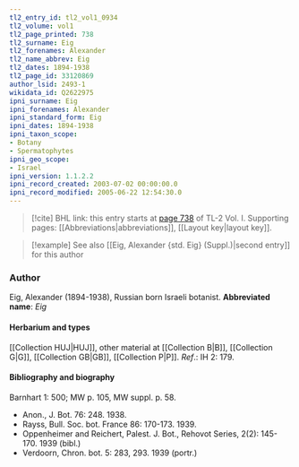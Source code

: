 ```yaml
---
tl2_entry_id: tl2_vol1_0934
tl2_volume: vol1
tl2_page_printed: 738
tl2_surname: Eig
tl2_forenames: Alexander
tl2_name_abbrev: Eig
tl2_dates: 1894-1938
tl2_page_id: 33120869
author_lsid: 2493-1
wikidata_id: Q2622975
ipni_surname: Eig
ipni_forenames: Alexander
ipni_standard_form: Eig
ipni_dates: 1894-1938
ipni_taxon_scope: 
- Botany
- Spermatophytes
ipni_geo_scope: 
- Israel
ipni_version: 1.1.2.2
ipni_record_created: 2003-07-02 00:00:00.0
ipni_record_modified: 2005-06-22 12:54:30.0
---
```



> [!cite] BHL link: this entry starts at [page 738](https://www.biodiversitylibrary.org/page/33120869) of TL-2 Vol. I.
> Supporting pages: [[Abbreviations|abbreviations]], [[Layout key|layout key]].

> [!example] See also [[Eig, Alexander {std. Eig} (Suppl.)|second entry]] for this author

### Author

Eig, Alexander (1894-1938), Russian born Israeli botanist. 
**Abbreviated name**: *Eig*

#### Herbarium and types

[[Collection HUJ|HUJ]], other material at [[Collection B|B]], [[Collection G|G]], [[Collection GB|GB]], [[Collection P|P]].
*Ref*.: IH 2: 179.

#### Bibliography and biography

Barnhart 1: 500; MW p. 105, MW suppl. p. 58.
- Anon., J. Bot. 76: 248. 1938.
- Rayss, Bull. Soc. bot. France 86: 170-173. 1939.
- Oppenheimer and Reichert, Palest. J. Bot., Rehovot Series, 2(2): 145-170. 1939 (bibl.)
- Verdoorn, Chron. bot. 5: 283, 293. 1939 (portr.)


